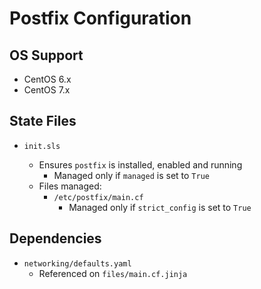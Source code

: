 # Postfix Configuration 


## OS Support

* CentOS 6.x
* CentOS 7.x


## State Files

* `init.sls`

    * Ensures `postfix` is installed, enabled and running
        * Managed only if `managed` is set to `True`
    * Files managed:
        * `/etc/postfix/main.cf`
            * Managed only if `strict_config` is set to `True`


## Dependencies

* `networking/defaults.yaml`
    * Referenced on `files/main.cf.jinja`
